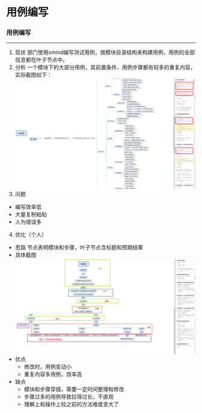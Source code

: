 # 用例编写
### 用例编写
- - -
1. 现状
部门使用xmind编写测试用例，按模块目录结构来构建用例，用例的全部信息都在叶子节点中。
2. 分析
一个模块下的大部分用例，其前置条件、用例步骤都有较多的重复内容，实际截图如下：
![xmind截图](_v_images/20200818113437903_16909.png)  
3. 问题
- 编写效率低
- 大量复制粘贴
- 人为错误多
4. 优化（个人）
- 思路
节点表明模块和步骤，叶子节点含标题和预期结果
- 具体截图
![实际截图](_v_images/20200818120258289_19879.png)
- 优点
    - 修改时，用例变动小
    - 重复内容多用例，效率高
- 缺点
    - 模块和步骤穿插，需要一定时间整理和修改
    - 步骤过多的用例导致拉得过长，不直观
    - 理解上和操作上较之前的方法难度变大了